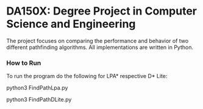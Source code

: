 # DA150X: Degree Project in Computer Science and Engineering

The project focuses on comparing the performance and behavior of two different pathfinding algorithms. All implementations are written in Python.

### How to Run
To run the program do the following for LPA* respective D* Lite:

python3 FindPathLpa.py

python3 FindPathDLite.py

